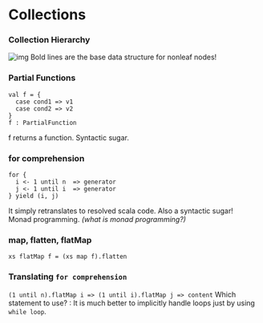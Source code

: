 # Collections

### Collection Hierarchy
![img](https://docs.scala-lang.org/resources/images/tour/collections-immutable-diagram.svg)
Bold lines are the base data structure for nonleaf nodes!

### Partial Functions
```
val f = { 
  case cond1 => v1
  case cond2 => v2
}
f : PartialFunction 
```
f returns a function. Syntactic sugar.

### for comprehension
```
for {
  i <- 1 until n  => generator
  j <- 1 until i  => generator
} yield (i, j)
```
It simply retranslates to resolved scala code. Also a syntactic sugar!  
Monad programming. *(what is monad programming?)*

### map, flatten, flatMap
`xs flatMap f = (xs map f).flatten`

### Translating `for comprehension`
`(1 until n).flatMap i => (1 until i).flatMap j => content`
Which statement to use? : It is much better to implicitly handle loops just by using `while loop`.


